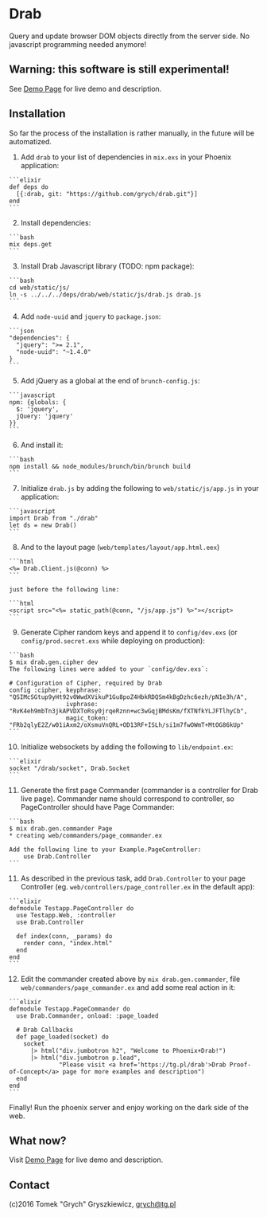 # Drab

Query and update browser DOM objects directly from the server side. No javascript programming needed anymore!

## Warning: this software is still experimental!

See [Demo Page](https://tg.pl/drab) for live demo and description.

## Installation

  So far the process of the installation is rather manually, in the future will be automatized.

  1. Add `drab` to your list of dependencies in `mix.exs` in your Phoenix application:

    ```elixir
    def deps do
      [{:drab, git: "https://github.com/grych/drab.git"}]
    end
    ```

  2. Install dependencies:

    ```bash
    mix deps.get
    ```

  3. Install Drab Javascript library (TODO: npm package):

    ```bash
    cd web/static/js/
    ln -s ../../../deps/drab/web/static/js/drab.js drab.js
    ```

  4. Add `node-uuid` and `jquery` to `package.json`:

    ```json
    "dependencies": {
      "jquery": ">= 2.1",
      "node-uuid": "~1.4.0"
    }
    ```

  5. Add jQuery as a global at the end of `brunch-config.js`:

    ```javascript
    npm: {globals: {
      $: 'jquery',
      jQuery: 'jquery'
    }}
    ```

  6. And install it:

    ```bash
    npm install && node_modules/brunch/bin/brunch build 
    ```

  7. Initialize `drab.js` by adding the following to `web/static/js/app.js` in your application:

    ```javascript
    import Drab from "./drab"
    let ds = new Drab()
    ```

  8. And to the layout page (`web/templates/layout/app.html.eex`)

    ```html
    <%= Drab.Client.js(@conn) %>
    ```
    
    just before the following line:

    ```html
    <script src="<%= static_path(@conn, "/js/app.js") %>"></script>
    ```
  9. Generate Cipher random keys and append it to `config/dev.exs` (or `config/prod.secret.exs` while deploying on production):

    ```bash
    $ mix drab.gen.cipher dev 
    The following lines were added to your `config/dev.exs`:

    # Configuration of Cipher, required by Drab
    config :cipher, keyphrase:   "QSIMcSGtup9yHt92v0WwdXVikuP1Gu8poZ4HbkRDQSm4kBgDzhc6ezh/pN1e3h/A",
                    ivphrase:    "RvK4eh9mbTn3jkAPVDXToRsy0jrqeRznn+wc3wGqjBMdsKm/fXTNfkYLJFTlhyCb",
                    magic_token: "FRb2qlyE2Z/w01iAxm2/oXsmuVnQRL+OD13RF+ISLh/si1m7fwOWmT+MtOG86kUp"
    ```

  10. Initialize websockets by adding the following to `lib/endpoint.ex`:

    ```elixir
    socket "/drab/socket", Drab.Socket
    ```

  11. Generate the first page Commander (commander is a controller for Drab live page). Commander name should correspond to controller, so PageController should have Page Commander:

    ```bash
    $ mix drab.gen.commander Page
    * creating web/commanders/page_commander.ex

    Add the following line to your Example.PageController:
        use Drab.Controller 
    ```

  11. As described in the previous task, add `Drab.Controller` to your page Controller (eg. `web/controllers/page_controller.ex` in the default app):

    ```elixir
    defmodule Testapp.PageController do
      use Testapp.Web, :controller
      use Drab.Controller 

      def index(conn, _params) do
        render conn, "index.html"
      end
    end    
    ```

  12. Edit the commander created above by `mix drab.gen.commander`, file `web/commanders/page_commander.ex` and add some real action in it:

    ```elixir
    defmodule Testapp.PageCommander do
      use Drab.Commander, onload: :page_loaded

      # Drab Callbacks
      def page_loaded(socket) do
        socket 
          |> html("div.jumbotron h2", "Welcome to Phoenix+Drab!")
          |> html("div.jumbotron p.lead", 
                  "Please visit <a href='https://tg.pl/drab'>Drab Proof-of-Concept</a> page for more examples and description")
      end
    end
    ```

  Finally! Run the phoenix server and enjoy working on the dark side of the web.

## What now?

Visit [Demo Page](https://tg.pl/drab) for live demo and description.

## Contact

(c)2016 Tomek "Grych" Gryszkiewicz, 
<grych@tg.pl>



